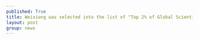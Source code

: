 ```yaml
---
published: True
title: Weixiong was selected into the list of "Top 2% of Global Scientists".
layout: post
group: news
---
```

